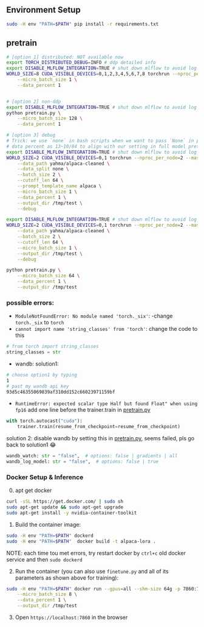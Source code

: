 ## Environment Setup
```bash
sudo -H env "PATH=$PATH" pip install -r requirements.txt
```

## pretrain
```bash
# [option 1] distributed: NOT available now
export TORCH_DISTRIBUTED_DEBUG=INFO # ddp detailed info
export DISABLE_MLFLOW_INTEGRATION=TRUE # shut down mlflow to avoid log error
WORLD_SIZE=8 CUDA_VISIBLE_DEVICES=0,1,2,3,4,5,6,7,8 torchrun --nproc_per_node=2 --nnodes=4 --master_port=3192  pretrain.py \
    --micro_batch_size 1 \
    --data_percent 1


# [option 2] non-ddp
export DISABLE_MLFLOW_INTEGRATION=TRUE # shut down mlflow to avoid log error
python pretrain.py \
    --micro_batch_size 128 \
    --data_percent 1

# [option 3] debug
# Trick: we use `none` in bash scripts when we want to pass `None` in python
# data percent as 13~10/84 to align with our setting in full model pretrain
export DISABLE_MLFLOW_INTEGRATION=TRUE # shut down mlflow to avoid log error
WORLD_SIZE=2 CUDA_VISIBLE_DEVICES=0,1 torchrun --nproc_per_node=2 --master_port=3192  pretrain.py \
    --data_path yahma/alpaca-cleaned \
    --data_split none \
    --batch_size 2 \
    --cutoff_len 64 \
    --prompt_template_name alpaca \
    --micro_batch_size 1 \
    --data_percent 1 \
    --output_dir /tmp/test \
    --debug

export DISABLE_MLFLOW_INTEGRATION=TRUE # shut down mlflow to avoid log error
WORLD_SIZE=2 CUDA_VISIBLE_DEVICES=0,1 torchrun --nproc_per_node=2 --master_port=3192  finetune.py \
    --data_path yahma/alpaca-cleaned \
    --batch_size 2 \
    --cutoff_len 64 \
    --micro_batch_size 1 \
    --output_dir /tmp/test \
    --debug

python pretrain.py \
    --micro_batch_size 64 \
    --data_percent 1 \
    --output_dir /tmp/test 

```
### possible errors: 
* `ModuleNotFoundError: No module named 'torch._six'`: -change `torch._six` to `torch`
* `cannot import name 'string_classes' from 'torch'`: change the code to this
```python
# from torch import string_classes
string_classes = str
```
* wandb: 
solution1:
```bash
# choose option1 by typing
1
# past my wandb api key
93d5c46355069839af310dd152c66023971159bf
```

* `RuntimeError: expected scalar type Half but found Float" when using fp16`
add one line before the trainer.train in [pretrain.py](pretrain.py)
```python
with torch.autocast("cuda"):
    trainer.train(resume_from_checkpoint=resume_from_checkpoint)
```
solution 2: disable wandb by setting this in [pretrain.py](pretrain.py), seems failed, pls go back to solution1 😂
```python
wandb_watch: str = "false",  # options: false | gradients | all
wandb_log_model: str = "false",  # options: false | true
```


### Docker Setup & Inference
0. apt get docker

```bash
curl -sSL https://get.docker.com/ | sudo sh
sudo apt-get update && sudo apt-get upgrade
sudo apt-get install -y nvidia-container-toolkit
```

1. Build the container image:

```bash
sudo -H env "PATH=$PATH" dockerd
sudo -H env "PATH=$PATH"  docker build -t alpaca-lora .
```
NOTE: each time tou met errors, try restart docker by `ctrl+c` old docker service and then `sudo dockerd`

2. Run the container (you can also use `finetune.py` and all of its parameters as shown above for training):

```bash
sudo -H env "PATH=$PATH" docker run --gpus=all --shm-size 64g -p 7860:7860 -v /mnt/msranlpintern/daixuan/cache --rm alpaca-lora pretrain.py \
    --micro_batch_size 8 \
    --data_percent 1 \
    --output_dir /tmp/test 
```

3. Open `https://localhost:7860` in the browser
